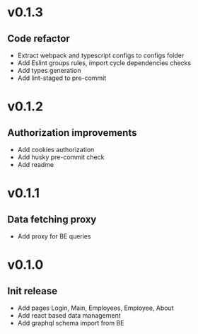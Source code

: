 # v0.1.3 
## Code refactor
+ Extract webpack and typescript configs to configs folder
+ Add Eslint groups rules, import cycle dependencies checks 
+ Add types generation
+ Add lint-staged to pre-commit

# v0.1.2
## Authorization improvements
- Add cookies authorization
- Add husky pre-commit check
- Add readme

# v0.1.1
## Data fetching proxy
- Add proxy for BE queries

# v0.1.0
## Init release
- Add pages Login, Main, Employees, Employee, About
- Add react based data management
- Add graphql schema import from BE
